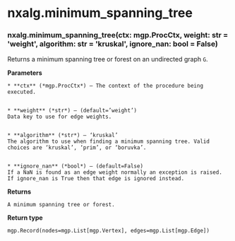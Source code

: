 # nxalg.minimum_spanning_tree


### nxalg.minimum_spanning_tree(ctx: mgp.ProcCtx, weight: str = 'weight', algorithm: str = 'kruskal', ignore_nan: bool = False)
Returns a minimum spanning tree or forest on an undirected graph `G`.


**Parameters**

    
    * **ctx** (*mgp.ProcCtx*) – The context of the procedure being executed.


    * **weight** (*str*) – (default=’weight’)
    Data key to use for edge weights.


    * **algorithm** (*str*) – ‘kruskal’
    The algorithm to use when finding a minimum spanning tree. Valid
    choices are ‘kruskal’, ‘prim’, or ‘boruvka’.


    * **ignore_nan** (*bool*) – (default=False)
    If a NaN is found as an edge weight normally an exception is raised.
    If ignore_nan is True then that edge is ignored instead.



**Returns**

    A minimum spanning tree or forest.



**Return type**

    mgp.Record(nodes=mgp.List[mgp.Vertex], edges=mgp.List[mgp.Edge])
